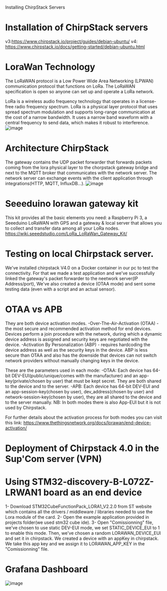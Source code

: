 Installing ChirpStack Servers 
# Installation of ChirpStack servers 
v3:https://www.chirpstack.io/project/guides/debian-ubuntu/
v4: https://www.chirpstack.io/docs/getting-started/debian-ubuntu.html

# LoraWan Technology
The LoRaWAN protocol is a Low Power Wide Area Networking (LPWAN) communication protocol that functions on LoRa. The LoRaWAN specification is open so anyone can set up and operate a LoRa network.

LoRa is a wireless audio frequency technology that operates in a license-free radio frequency spectrum. LoRa is a physical layer protocol that uses spread spectrum modulation and supports long-range communication at the cost of a narrow bandwidth. It uses a narrow band waveform with a central frequency to send data, which makes it robust to interference.
![image](https://user-images.githubusercontent.com/60314904/226999754-2b9d428d-7b7b-4ab7-8c82-604922331b71.png)


# Architecture ChirpStack
The gateway contains the UDP packet forwarder that forwards packets coming from the lora physical layer to the chorpstack gateway bridge and next to the MQTT broker that communicates with the network server.
The network server can exchange events with the client application through integrations(HTTP, MQTT, InfluxDB...).
![image](https://user-images.githubusercontent.com/60314904/226999641-904224c3-7c43-4159-9ca5-77e4e7651852.png)

# Seeeduino lorawan gateway kit
This kit provides all the basic elements you need: a Raspberry Pi 3, a Seeeduino LoRaWAN with GPS and a gateway & local server that allows you to collect and transfer data among all your LoRa nodes.
https://wiki.seeedstudio.com/LoRa_LoRaWan_Gateway_Kit/


# Testing on local Chirpstack server.
We've installed chirpstack V4.0 on a Docker container in our pc to test the connectivity.
For that we made a test application and we've successfully linked the gateway's packet forwarder to the neetwork server(IP Address/port),
We've also created a device (OTAA mode) and sent some testing data (even with a script and an actual sensor).

# OTAA vs APB
They are both device activation modes.
-Over-The-Air-Activation (OTAA) - the most secure and recommended activation method for end devices. Devices perform a join procedure with the network, during which a dynamic device address is assigned and security keys are negotiated with the device.
-Activation By Personalization (ABP) - requires hardcoding the device address as well as the security keys in the device. ABP is less secure than OTAA and also has the downside that devices can not switch network providers without manually changing keys in the device.

These are the parameters used in each mode:
-OTAA:
Each device has 64-bit DEV-EUI(public/unique/comes with the manufacturer) and an app-key(private/chosen by user) that must be kept secret. They are both shared to the device and to the server.
-APB:
Each device has 64-bit DEV-EUI and an app-session-key(chosen by user), dev_address(chosen by user) and network-session-key(chosen by user), they are all
shared to the device and to the server manually.
NB: In both modes there is also App-EUI but it is not used by Chirpstack.

For further details about the activation process for both modes you can visit this link:
https://www.thethingsnetwork.org/docs/lorawan/end-device-activation/

# Deployment of Chirpstack 4.0 in the Sup'Com server (VPN)

# Using STM32-discovery-B-L072Z-LRWAN1 board as an end device
1- Download STM32CubeFunctionPack_LORA1_V2.2.0 from ST website which contains all the drivers / middleware / libraries needed to use the Lora module of the card.
2- Open the example application provided in projects folder(we used stm32 cube ide).
3- Open "Comissionning" file, we've chosen to use static DEV-EUI mode, we set STATIC_DEVICE_EUI to 1 to enable this mode.
Then, we've chosen a random LORAWAN_DEVICE_EUI and set it in chirpstack. We created a device with an appKey in chirpstack.
We take this app key and we assign it to LORAWAN_APP_KEY in the "Comissionning" file.
# Grafana Dashboard
![image](https://github.com/FiwareAtSupCom/LoraWan/assets/60314904/425d07be-968f-47d8-b79a-bc7717857036)
